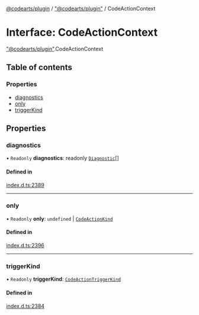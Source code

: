 [@codearts/plugin](../README.md) / ["@codearts/plugin"](../modules/_codearts_plugin_.md) / CodeActionContext

# Interface: CodeActionContext

["@codearts/plugin"](../modules/_codearts_plugin_.md).CodeActionContext

## Table of contents

### Properties

- [diagnostics](codearts_plugin_.CodeActionContext.md#diagnostics)
- [only](codearts_plugin_.CodeActionContext.md#only)
- [triggerKind](codearts_plugin_.CodeActionContext.md#triggerkind)

## Properties

### diagnostics

• `Readonly` **diagnostics**: readonly [`Diagnostic`](../classes/codearts_plugin_.Diagnostic.md)[]

#### Defined in

[index.d.ts:2389](https://github.com/huaweicloud/cloudide-plugin-api/blob/d4de966/index.d.ts#L2389)

___

### only

• `Readonly` **only**: `undefined` \| [`CodeActionKind`](../classes/codearts_plugin_.CodeActionKind.md)

#### Defined in

[index.d.ts:2396](https://github.com/huaweicloud/cloudide-plugin-api/blob/d4de966/index.d.ts#L2396)

___

### triggerKind

• `Readonly` **triggerKind**: [`CodeActionTriggerKind`](../enums/codearts_plugin_.CodeActionTriggerKind.md)

#### Defined in

[index.d.ts:2384](https://github.com/huaweicloud/cloudide-plugin-api/blob/d4de966/index.d.ts#L2384)
